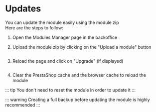 # Updates

You can update the module easily using the module zip  
Here are the steps to follow:
1. Open the Modules Manager page in the backoffice
2. Upload the module zip by clicking on the "Upload a module" button 
   
   <img srcset="/images/upload-btn.jpg 2x"/>

3. Reload the page and click on "Upgrade" (if displayed)
   
   <img srcset="/images/upgrade-btn.jpg 2x" class="border"/>
4. Clear the PrestaShop cache and the browser cache to reload the module

::: tip
You don't need to reset the module in order to update it
:::

::: warning
Creating a full backup before updating the module is highly recommended
:::
